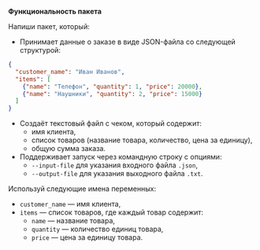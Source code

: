 **Функциональность пакета**

Напиши пакет, который:

- Принимает данные о заказе в виде JSON-файла со следующей структурой:
```json
{
  "customer_name": "Иван Иванов",
  "items": [
    {"name": "Телефон", "quantity": 1, "price": 20000},
    {"name": "Наушники", "quantity": 2, "price": 15000}
  ]
}
```
- Создаёт текстовый файл с чеком, который содержит:
  - имя клиента,
  - список товаров (название товара, количество, цена за единицу),
  - общую сумма заказа.
- Поддерживает запуск через командную строку с опциями:
  - `--input-file` для указания входного файла `.json`,
  - `--output-file` для указания выходного файла `.txt`.

Используй следующие имена переменных:
- `customer_name` — имя клиента,
- `items` — список товаров, где каждый товар содержит:
  - `name` — название товара,
  - `quantity` — количество единиц товара,
  - `price` — цена за единицу товара.
